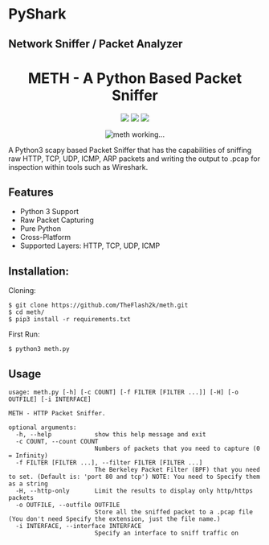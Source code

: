# PyShark
## Network Sniffer / Packet Analyzer
<h1 align="center">METH - A Python Based Packet Sniffer</h1>
<p align="center">
  <img src="https://img.shields.io/badge/Python-3.7-yellow?style=for-the-badge&logo=python">
  <img src="https://img.shields.io/badge/build-stable-green?style=for-the-badge&logo=build">
  <img src="https://img.shields.io/badge/version-1.0-red?style=for-the-badge&logo=version">
</p>
<p align="center">
  <img src="https://user-images.githubusercontent.com/29171692/103220004-2bb84600-4945-11eb-91bc-5d2aa296aa31.png" alt="meth working...">
</p>

A Python3 scapy based Packet Sniffer that has the capabilities of sniffing raw HTTP, TCP, UDP, ICMP, ARP packets and writing the output to .pcap for inspection within tools such as Wireshark.

## Features
<ul>
  <li>Python 3 Support</li>
  <li>Raw Packet Capturing</li>
  <li>Pure Python</li>
  <li>Cross-Platform</li>
  <li>Supported Layers: HTTP, TCP, UDP, ICMP</li>
</ul>

## Installation:
Cloning:
```
$ git clone https://github.com/TheFlash2k/meth.git
$ cd meth/
$ pip3 install -r requirements.txt
```

First Run:
```
$ python3 meth.py
```

## Usage
```
usage: meth.py [-h] [-c COUNT] [-f FILTER [FILTER ...]] [-H] [-o OUTFILE] [-i INTERFACE]

METH - HTTP Packet Sniffer.

optional arguments:
  -h, --help            show this help message and exit
  -c COUNT, --count COUNT
                        Numbers of packets that you need to capture (0 = Infinity)
  -f FILTER [FILTER ...], --filter FILTER [FILTER ...]
                        The Berkeley Packet Filter (BPF) that you need to set. (Default is: 'port 80 and tcp') NOTE: You need to Specify them as a string
  -H, --http-only       Limit the results to display only http/https packets
  -o OUTFILE, --outfile OUTFILE
                        Store all the sniffed packet to a .pcap file (You don't need Specify the extension, just the file name.)
  -i INTERFACE, --interface INTERFACE
                        Specify an interface to sniff traffic on
```
